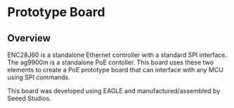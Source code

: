 # Prototype Board

## Overview

ENC28J60 is a standalone Ethernet controller with a standard SPI interface. The ag9900m is a standalone PoE contoller. This board uses these two elements to create a PoE prototype board that can interface with any MCU using SPI commands.

This board was developed using EAGLE and manufactured/assembled by Seeed Studios.
